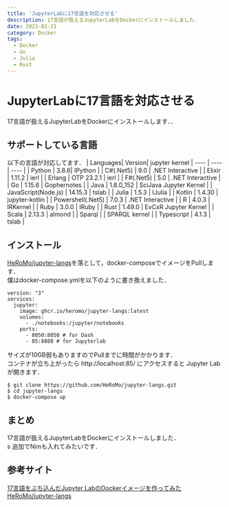 ```yaml
---
title: 'JupyterLabに17言語を対応させる'
description: 17言語が扱えるJupyterLabをDockerにインストールしました．
date: 2021-02-21
category: Docker
tags:
  - Docker
  - Go
  - Julia
  - Rust
---
```

# JupyterLabに17言語を対応させる
17言語が扱えるJupyterLabをDockerにインストールします．．

## サポートしている言語
以下の言語が対応してます．
 | Languages| Version| jupyter kernel
 | ---- | ---- | ---- |
 | Python | 3.8.6| IPython |
 | C#(.Net5) | 9.0 | .NET Interactive |
 | Elixir | 1.11.2 | ierl | 
 | Erlang | OTP 23.2.1 | ierl | 
 | F#(.Net5) | 5.0 | .NET Interactive | 
 | Go | 1.15.6 | Gophernotes | 
 | Java | 1.8.0_152 | SciJava Jupyter Kernel | 
 | JavaScript(Node.js) | 14.15.3 | tslab | 
 | Julia | 1.5.3 | IJulia | 
 | Kotlin | 1.4.30 | jupyter-kotlin | 
 | Powershell(.Net5) | 7.0.3 | .NET Interactive | 
 | R | 4.0.3 | IRKernel | 
 | Ruby | 3.0.0 | IRuby | 
 | Rust | 1.49.0 | EvCxR Jupyter Kernel | 
 | Scala | 2.13.3 | almond | 
 | Sparql  |  | SPARQL kernel | 
 | Typescript | 4.1.3 | tslab | 

## インストール
[HeRoMo/jupyter-langs](https://github.com/HeRoMo/jupyter-langs)を落として，docker-composeでイメージをPullします．<br>
僕はdocker-compose.ymlを以下のように書き換えました．
```
version: "3"
services:
  jupyter:
    image: ghcr.io/heromo/jupyter-langs:latest
    volumes:
      - ./notebooks:/jupyter/notebooks
    ports:
      - 8050:8050 # for Dash
      - 85:8888 # for Jupyterlab
```

サイズが10GB弱もありますのでPullまでに時間がかかります．<br>
コンテナが立ち上がったら http://localhost:85/ にアクセスすると Jupyter Lab が開きます．<br>
```
$ git clone https://github.com/HeRoMo/jupyter-langs.git
$ cd jupyter-langs
$ docker-compose up
```

## まとめ
17言語が扱えるJupyterLabをDockerにインストールしました．<br>s
追加でNimも入れてみたいです．

## 参考サイト
[17言語をぶち込んだJupyter LabのDockerイメージを作ってみた](https://qiita.com/HeRo/items/61e7f45a5dbb5fd0e4a7)<br>
[HeRoMo/jupyter-langs](https://github.com/HeRoMo/jupyter-langs)
